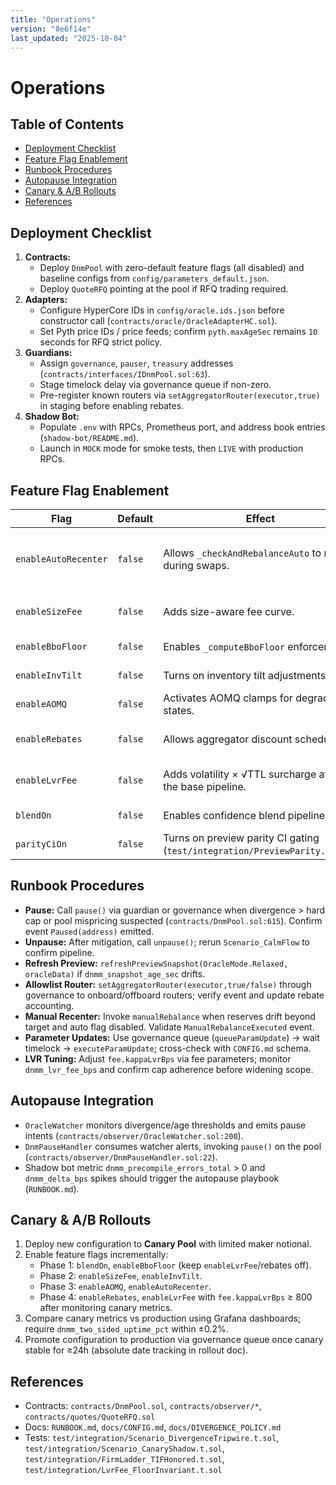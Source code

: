 ```yaml
---
title: "Operations"
version: "8e6f14e"
last_updated: "2025-10-04"
---
```


# Operations

## Table of Contents
- [Deployment Checklist](#deployment-checklist)
- [Feature Flag Enablement](#feature-flag-enablement)
- [Runbook Procedures](#runbook-procedures)
- [Autopause Integration](#autopause-integration)
- [Canary & A/B Rollouts](#canary--ab-rollouts)
- [References](#references)

## Deployment Checklist
1. **Contracts:**
   - Deploy `DnmPool` with zero-default feature flags (all disabled) and baseline configs from `config/parameters_default.json`.
   - Deploy `QuoteRFQ` pointing at the pool if RFQ trading required.
2. **Adapters:**
   - Configure HyperCore IDs in `config/oracle.ids.json` before constructor call (`contracts/oracle/OracleAdapterHC.sol`).
   - Set Pyth price IDs / price feeds; confirm `pyth.maxAgeSec` remains `10` seconds for RFQ strict policy.
3. **Guardians:**
   - Assign `governance`, `pauser`, `treasury` addresses (`contracts/interfaces/IDnmPool.sol:63`).
   - Stage timelock delay via governance queue if non-zero.
   - Pre-register known routers via `setAggregatorRouter(executor,true)` in staging before enabling rebates.
4. **Shadow Bot:**
   - Populate `.env` with RPCs, Prometheus port, and address book entries (`shadow-bot/README.md`).
   - Launch in `MOCK` mode for smoke tests, then `LIVE` with production RPCs.

## Feature Flag Enablement
Flag | Default | Effect | Activation Steps
--- | --- | --- | ---
`enableAutoRecenter` | `false` | Allows `_checkAndRebalanceAuto` to run during swaps. | Queue `IDnmPool.ParamKind.FeatureFlags` update; wait timelock; execute; monitor `dnmm_recenter_commits_total`.
`enableSizeFee` | `false` | Adds size-aware fee curve. | Update fee config + feature flags; confirm new gas vs `SizeFeeCurveTest`.
`enableBboFloor` | `false` | Enables `_computeBboFloor` enforcement. | Update maker config; monitor AOMQ clamps.
`enableInvTilt` | `false` | Turns on inventory tilt adjustments. | Ensure `inventory.*` weights configured before enabling.
`enableAOMQ` | `false` | Activates AOMQ clamps for degraded states. | Tune `aomq.*` parameters; watch `dnmm_aomq_clamps_total`.
`enableRebates` | `false` | Allows aggregator discount schedule. | Populate allowlist via `setAggregatorRouter`; ensure `QuoteRFQ` integrates minOut.
`enableLvrFee` | `false` | Adds volatility × √TTL surcharge after the base pipeline. | Set `fee.kappaLvrBps` > 0, enable flag in canary, monitor `dnmm_lvr_fee_bps`.
`blendOn` | `false` | Enables confidence blend pipeline. | Validate `dnmm_conf_bps` histograms tighten.
`parityCiOn` | `false` | Turns on preview parity CI gating (`test/integration/PreviewParity.t.sol`). | Run CI before mainnet migration.

## Runbook Procedures
- **Pause:** Call `pause()` via guardian or governance when divergence > hard cap or pool mispricing suspected (`contracts/DnmPool.sol:615`). Confirm event `Paused(address)` emitted.
- **Unpause:** After mitigation, call `unpause()`; rerun `Scenario_CalmFlow` to confirm pipeline.
- **Refresh Preview:** `refreshPreviewSnapshot(OracleMode.Relaxed, oracleData)` if `dnmm_snapshot_age_sec` drifts.
- **Allowlist Router:** `setAggregatorRouter(executor,true/false)` through governance to onboard/offboard routers; verify event and update rebate accounting.
- **Manual Recenter:** Invoke `manualRebalance` when reserves drift beyond target and auto flag disabled. Validate `ManualRebalanceExecuted` event.
- **Parameter Updates:** Use governance queue (`queueParamUpdate`) → wait timelock → `executeParamUpdate`; cross-check with `CONFIG.md` schema.
- **LVR Tuning:** Adjust `fee.kappaLvrBps` via fee parameters; monitor `dnmm_lvr_fee_bps` and confirm cap adherence before widening scope.

## Autopause Integration
- `OracleWatcher` monitors divergence/age thresholds and emits pause intents (`contracts/observer/OracleWatcher.sol:200`).
- `DnmPauseHandler` consumes watcher alerts, invoking `pause()` on the pool (`contracts/observer/DnmPauseHandler.sol:22`).
- Shadow bot metric `dnmm_precompile_errors_total` > 0 and `dnmm_delta_bps` spikes should trigger the autopause playbook (`RUNBOOK.md`).

## Canary & A/B Rollouts
1. Deploy new configuration to **Canary Pool** with limited maker notional.
2. Enable feature flags incrementally:
   - Phase 1: `blendOn`, `enableBboFloor` (keep `enableLvrFee`/rebates off).
   - Phase 2: `enableSizeFee`, `enableInvTilt`.
   - Phase 3: `enableAOMQ`, `enableAutoRecenter`.
   - Phase 4: `enableRebates`, `enableLvrFee` with `fee.kappaLvrBps` ≥ 800 after monitoring canary metrics.
3. Compare canary metrics vs production using Grafana dashboards; require `dnmm_two_sided_uptime_pct` within ±0.2%.
4. Promote configuration to production via governance queue once canary stable for ≥24h (absolute date tracking in rollout doc).

## References
- Contracts: `contracts/DnmPool.sol`, `contracts/observer/*`, `contracts/quotes/QuoteRFQ.sol`
- Docs: `RUNBOOK.md`, `docs/CONFIG.md`, `docs/DIVERGENCE_POLICY.md`
- Tests: `test/integration/Scenario_DivergenceTripwire.t.sol`, `test/integration/Scenario_CanaryShadow.t.sol`, `test/integration/FirmLadder_TIFHonored.t.sol`, `test/integration/LvrFee_FloorInvariant.t.sol`

